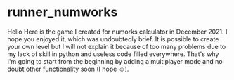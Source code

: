 # runner_numworks
Hello
Here is the game I created for numorks calculator in December 2021.
I hope you enjoyed it, which was undoubtedly brief.
It is possible to create your own level but I will not explain it because of too many problems due to my lack of skill in python and useless code filled everywhere. That's why I'm going to start from the beginning by adding a multiplayer mode and no doubt other functionality soon (I hope ☺).
